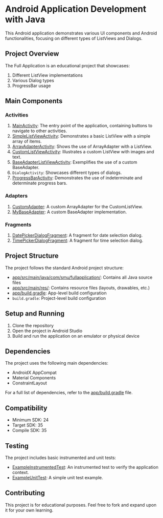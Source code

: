 # Android Application Development with Java

This Android application demonstrates various UI components and Android functionalities, focusing on different types of ListViews and Dialogs.

## Project Overview

The Full Application is an educational project that showcases:

1. Different ListView implementations
2. Various Dialog types
3. ProgressBar usage

## Main Components

### Activities

1. [MainActivity](cci:2://file:///C:/Users/daveH/AndroidStudioProjects/Application%20Development%20with%20Java/app/src/main/java/com/smu/fullapplication/MainActivity.java:15:0-54:1): The entry point of the application, containing buttons to navigate to other activities.
2. [SimpleListViewActivity](cci:2://file:///C:/Users/daveH/AndroidStudioProjects/Application%20Development%20with%20Java/app/src/main/java/com/smu/fullapplication/SimpleListViewActivity.java:8:0-22:1): Demonstrates a basic ListView with a simple array of items.
3. [ArrayAdapterActivity](cci:2://file:///C:/Users/daveH/AndroidStudioProjects/Application%20Development%20with%20Java/app/src/main/java/com/smu/fullapplication/ArrayAdapterActivity.java:8:0-22:1): Shows the use of ArrayAdapter with a ListView.
4. [CustomListViewActivity](cci:2://file:///C:/Users/daveH/AndroidStudioProjects/Application%20Development%20with%20Java/app/src/main/java/com/smu/fullapplication/CustomListViewActivity.java:7:0-22:1): Illustrates a custom ListView with images and text.
5. [BaseAdapterListViewActivity](cci:2://file:///C:/Users/daveH/AndroidStudioProjects/Application%20Development%20with%20Java/app/src/main/java/com/smu/fullapplication/BaseAdapterListViewActivity.java:7:0-21:1): Exemplifies the use of a custom BaseAdapter.
6. `DialogActivity`: Showcases different types of dialogs.
7. [ProgressBarActivity](cci:2://file:///C:/Users/daveH/AndroidStudioProjects/Application%20Development%20with%20Java/app/src/main/java/com/smu/fullapplication/ProgressBarActivity.java:11:0-59:1): Demonstrates the use of indeterminate and determinate progress bars.

### Adapters

1. [CustomAdapter](cci:2://file:///C:/Users/daveH/AndroidStudioProjects/Application%20Development%20with%20Java/app/src/main/java/com/smu/fullapplication/CustomAdapter.java:12:0-39:1): A custom ArrayAdapter for the CustomListView.
2. [MyBaseAdapter](cci:2://file:///C:/Users/daveH/AndroidStudioProjects/Application%20Development%20with%20Java/app/src/main/java/com/smu/fullapplication/MyBaseAdapter.java:10:0-50:1): A custom BaseAdapter implementation.

### Fragments

1. [DatePickerDialogFragment](cci:2://file:///C:/Users/daveH/AndroidStudioProjects/Application%20Development%20with%20Java/app/src/main/java/com/smu/fullapplication/DatePickerDialogFragment.java:10:0-25:1): A fragment for date selection dialog.
2. [TimePickerDialogFragment](cci:2://file:///C:/Users/daveH/AndroidStudioProjects/Application%20Development%20with%20Java/app/src/main/java/com/smu/fullapplication/TimePickerDialogFragment.java:10:0-24:1): A fragment for time selection dialog.

## Project Structure

The project follows the standard Android project structure:

- [app/src/main/java/com/smu/fullapplication/](cci:7://file:///C:/Users/daveH/AndroidStudioProjects/Application%20Development%20with%20Java/app/src/main/java/com/smu/fullapplication:0:0-0:0): Contains all Java source files
- [app/src/main/res/](cci:7://file:///C:/Users/daveH/AndroidStudioProjects/Application%20Development%20with%20Java/app/src/main/res:0:0-0:0): Contains resource files (layouts, drawables, etc.)
- [app/build.gradle](cci:7://file:///C:/Users/daveH/AndroidStudioProjects/Application%20Development%20with%20Java/app/build.gradle:0:0-0:0): App-level build configuration
- `build.gradle`: Project-level build configuration

## Setup and Running

1. Clone the repository
2. Open the project in Android Studio
3. Build and run the application on an emulator or physical device

## Dependencies

The project uses the following main dependencies:

- AndroidX AppCompat
- Material Components
- ConstraintLayout

For a full list of dependencies, refer to the [app/build.gradle](cci:7://file:///C:/Users/daveH/AndroidStudioProjects/Application%20Development%20with%20Java/app/build.gradle:0:0-0:0) file.

## Compatibility

- Minimum SDK: 24
- Target SDK: 35
- Compile SDK: 35

## Testing

The project includes basic instrumented and unit tests:

- [ExampleInstrumentedTest](cci:2://file:///C:/Users/daveH/AndroidStudioProjects/Application%20Development%20with%20Java/app/src/androidTest/java/com/smu/fullapplication/ExampleInstrumentedTest.java:17:0-25:1): An instrumented test to verify the application context.
- [ExampleUnitTest](cci:2://file:///C:/Users/daveH/AndroidStudioProjects/Application%20Development%20with%20Java/app/src/test/java/com/smu/fullapplication/ExampleUnitTest.java:11:0-16:1): A simple unit test example.

## Contributing

This project is for educational purposes. Feel free to fork and expand upon it for your own learning.
